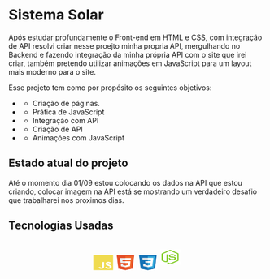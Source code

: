 <h1 align="centre">Sistema Solar</h1>

Após estudar profundamente o Front-end em HTML e CSS, com integração de API resolvi criar nesse proejto minha propria API, mergulhando no Backend e fazendo integração da minha própria API com o site que irei criar, também pretendo utilizar animações em JavaScript para um layout mais moderno para o site.

Esse projeto tem como por propósito os seguintes objetivos:

* - Criação de páginas.
* - Prática de JavaScript
* - Integração com API
* - Criação de API
* - Animações com JavaScript

## Estado atual do projeto

Até o momento dia 01/09 estou colocando os dados na API que estou criando, colocar imagem na API está se mostrando um verdadeiro desafio que trabalharei nos proximos dias.


<h2 align="centre">Tecnologias Usadas</h2>

<div align="center">
     <div style="display: inline_block margin-left:auto margin-rigth:auto"><br>
        <img align="center" alt="JavaScript icon" height="30" width="40" src="https://raw.githubusercontent.com/devicons/devicon/master/icons/javascript/javascript-plain.svg">  
       <img align="center" alt="HTML icon" height="30" width="40" src="https://raw.githubusercontent.com/devicons/devicon/master/icons/html5/html5-original.svg">
       <img align="center" alt="CSS icon" height="30" width="40" src="https://raw.githubusercontent.com/devicons/devicon/master/icons/css3/css3-original.svg">
       <img align="centre" alt="NodeJs icon" height="30" width="40" src="https://github.com/devicons/devicon/blob/1119b9f84c0290e0f0b38982099a2bd027a48bf1/icons/nodejs/nodejs-original.svg">
    </div>
</div>
